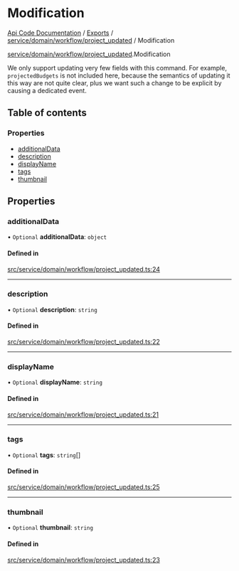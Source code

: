 # Modification
 
[Api Code Documentation](../README.md) / [Exports](../modules.md) / [service/domain/workflow/project\_updated](../modules/service_domain_workflow_project_updated.md) / Modification

[service/domain/workflow/project\_updated](../modules/service_domain_workflow_project_updated.md).Modification

We only support updating very few fields with this command. For example,
`projectedBudgets` is not included here, because the semantics of updating it this
way are not quite clear, plus we want such a change to be explicit by causing a
dedicated event.

## Table of contents

### Properties

- [additionalData](service_domain_workflow_project_updated.Modification.md#additionaldata)
- [description](service_domain_workflow_project_updated.Modification.md#description)
- [displayName](service_domain_workflow_project_updated.Modification.md#displayname)
- [tags](service_domain_workflow_project_updated.Modification.md#tags)
- [thumbnail](service_domain_workflow_project_updated.Modification.md#thumbnail)

## Properties

### additionalData

• `Optional` **additionalData**: `object`

#### Defined in

[src/service/domain/workflow/project_updated.ts:24](https://github.com/openkfw/TruBudget/blob/086d599/api/src/service/domain/workflow/project_updated.ts#L24)

___

### description

• `Optional` **description**: `string`

#### Defined in

[src/service/domain/workflow/project_updated.ts:22](https://github.com/openkfw/TruBudget/blob/086d599/api/src/service/domain/workflow/project_updated.ts#L22)

___

### displayName

• `Optional` **displayName**: `string`

#### Defined in

[src/service/domain/workflow/project_updated.ts:21](https://github.com/openkfw/TruBudget/blob/086d599/api/src/service/domain/workflow/project_updated.ts#L21)

___

### tags

• `Optional` **tags**: `string`[]

#### Defined in

[src/service/domain/workflow/project_updated.ts:25](https://github.com/openkfw/TruBudget/blob/086d599/api/src/service/domain/workflow/project_updated.ts#L25)

___

### thumbnail

• `Optional` **thumbnail**: `string`

#### Defined in

[src/service/domain/workflow/project_updated.ts:23](https://github.com/openkfw/TruBudget/blob/086d599/api/src/service/domain/workflow/project_updated.ts#L23)
